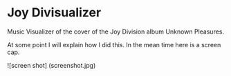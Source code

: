 # Joy Divisualizer

Music Visualizer of the cover of the Joy Division album Unknown Pleasures.

At some point I will explain how I did this. In the mean time here is a screen cap.

![screen shot] (screenshot.jpg)
